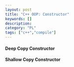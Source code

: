 ```yaml
---
layout: post
title: "C++ OOP: Constructor"
keywords: []
description: 
category: "PL"
tags: ["c++","compile"]
---
```




#### Deep Copy Constructor
#### Shallow Copy Constructor

